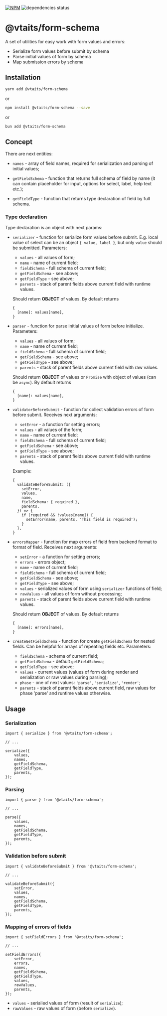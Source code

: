 [![NPM](https://img.shields.io/npm/v/@vtaits/form-schema.svg)](https://www.npmjs.com/package/@vtaits/form-schema)
![dependencies status](https://img.shields.io/librariesio/release/npm/@vtaits/form-schema)

# @vtaits/form-schema

A set of utilities for easy work with form values and errors:

- Serialize form values before submit by schema
- Parse initial values of form by schema
- Map submission errors by schema

## Installation

```bash
yarn add @vtaits/form-schema
```

or

```bash
npm install @vtaits/form-schema --save
```

or

```bash
bun add @vtaits/form-schema
```

## Concept

There are next entities:

- `names` - array of field names, required for serialization and parsing of initial values;

- `getFieldSchema` - function that returns full schema of field by name (it can contain placeholder for input, options for select, label, help text etc.);

- `getFieldType` - function that returns type declaration of field by full schema.

### Type declaration

Type declaration is an object with next params:

- `serializer` - function for serialize form values before submit. E.g. local value of select can be an object `{ value, label }`, but only `value` should be submitted. Parameters:

  * `values` - all values of form;
  * `name` - name of current field;
  * `fieldSchema` - full schema of current field;
  * `getFieldSchema` - see above;
  * `getFieldType` - see above;
  * `parents` - stack of parent fields above current field with runtime values.

  Should return **OBJECT** of values. By default returns

  ```
  {
    [name]: values[name],
  }
  ```

- `parser` - function for parse initial values of form before initialize. Parameters:

  * `values` - all values of form;
  * `name` - name of current field;
  * `fieldSchema` - full schema of current field;
  * `getFieldSchema` - see above;
  * `getFieldType` - see above;
  * `parents` - stack of parent fields above current field with raw values.

  Should return **OBJECT** of values or `Promise` with object of values (can be `async`). By default returns

  ```
  {
    [name]: values[name],
  }
  ```

- `validatorBeforeSubmit` - function for collect validation errors of form before submit. Receives next arguments:

  * `setError` - a function for setting errors;
  * `values` - all values of the form;
  * `name` - name of current field;
  * `fieldSchema` - full schema of current field;
  * `getFieldSchema` - see above;
  * `getFieldType` - see above;
  * `parents` - stack of parent fields above current field with runtime values.

  Example:

  ```tsx
  {
    validateBeforeSubmit: ({
      setError,
      values,
      name,
      fieldSchema: { required },
      parents,
    }) => {
      if (required && !values[name]) {
        setError(name, parents, 'This field is required');
      }
    },
  }
  ```

- `errorsMapper` - function for map errors of field from backend format to format of field. Receives next arguments:

  * `setError` - a function for setting errors;
  * `errors` - errors object;
  * `name` - name of current field;
  * `fieldSchema` - full schema of current field;
  * `getFieldSchema` - see above;
  * `getFieldType` - see above;
  * `values` - serialized values of form using `serializer` functions of field;
  * `rawValues` - all values of form without processing;
  * `parents` - stack of parent fields above current field with runtime values.

  Should return **OBJECT** of values. By default returns

  ```
  {
    [name]: errors[name],
  }
  ```

- `createGetFieldSchema` - function for create `getFieldSchema` for nested fields. Can be helpful for arrays of repeating fields etc. Parameters:

  * `fieldSchema` - schema of current field;
  * `getFieldSchema` - default `getFieldSchema`;
  * `getFieldType` - see above;
  * `values` - current values (values of form during render and serialization or raw values during parsing);
  * `phase` - one of next values: `'parse'`, `'serialize'`, `'render'`;
  * `parents` - stack of parent fields above current field, raw values for phase 'parse' and runtime values otherwise.

## Usage

### Serialization

```tsx
import { serialize } from '@vtaits/form-schema';

// ...

serialize({
	values,
	names,
	getFieldSchema,
	getFieldType,
	parents,
});
```

### Parsing

```tsx
import { parse } from '@vtaits/form-schema';

// ...

parse({
	values,
	names,
	getFieldSchema,
	getFieldType,
	parents,
});
```

### Validation before submit

```tsx
import { validateBeforeSubmit } from '@vtaits/form-schema';

// ...

validateBeforeSubmit({
	setError,
	values,
	names,
	getFieldSchema,
	getFieldType,
	parents,
});
```

### Mapping of errors of fields

```tsx
import { setFieldErrors } from '@vtaits/form-schema';

// ...

setFieldErrors({
	setError,
	errors,
	names,
	getFieldSchema,
	getFieldType,
	values,
	rawValues,
	parents,
});
```

- `values` - serialied values of form (result of `serialize`);
- `rawValues` - raw values of form (before `serialize`).
